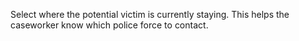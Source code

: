 Select where the potential victim is currently staying. This helps the caseworker know which police force to contact.
